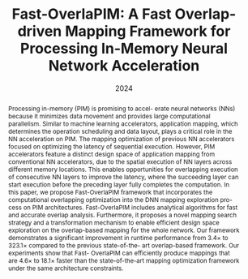 ---
title: "Fast-OverlaPIM: A Fast Overlap-driven Mapping Framework for Processing In-Memory Neural Network Acceleration"
date: 2024
publishDate: 2024
authors: ["Xuan Wang", "Minxuan Zhou", "Tajana Rosing"]
publication_types: ["1"]
abstract: "Processing in-memory (PIM) is promising to accel-
erate neural networks (NNs) because it minimizes data movement
and provides large computational parallelism. Similar to machine
learning accelerators, application mapping, which determines the
operation scheduling and data layout, plays a critical role in the
NN acceleration on PIM. The mapping optimization of previous
NN accelerators focused on optimizing the latency of sequential
execution. However, PIM accelerators feature a distinct design
space of application mapping from conventional NN accelerators,
due to the spatial execution of NN layers across different memory
locations. This enables opportunities for overlapping execution
of consecutive NN layers to improve the latency, where the
succeeding layer can start execution before the preceding layer
fully completes the computation. In this paper, we propose
Fast-OverlaPIM framework that incorporates the computational
overlapping optimization into the DNN mapping exploration pro-
cess on PIM architectures. Fast-OverlaPIM includes analytical
algorithms for fast and accurate overlap analysis. Furthermore,
it proposes a novel mapping search strategy and a transformation
mechanism to enable efficient design space exploration on the
overlap-based mapping for the whole network. Our framework
demonstrates a significant improvement in runtime performance
from 3.4× to 323.1× compared to the previous state-of-the-
art overlap-based framework. Our experiments show that Fast-
OverlaPIM can efficiently produce mappings that are 4.6×
to 18.1× faster than the state-of-the-art mapping optimization
framework under the same architecture constraints."
featured: true
publication: "(in submission)"
links:
  - icon_pack: fas
    icon: scroll
    name: Link
---